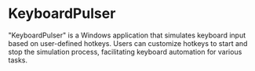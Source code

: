# KeyboardPulser
 "KeyboardPulser" is a Windows application that simulates keyboard input based on user-defined hotkeys. Users can customize hotkeys to start and stop the simulation process, facilitating keyboard automation for various tasks.
